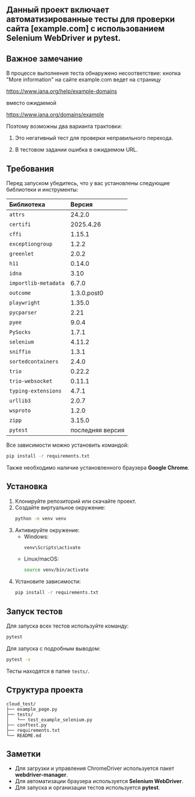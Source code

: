 ## Данный проект включает автоматизированные тесты для проверки сайта [example.com] с использованием **Selenium WebDriver** и **pytest**.

## Важное замечание

В процессе выполнения теста обнаружено несоответствие: кнопка "More information" на сайте example.com ведет на страницу

https://www.iana.org/help/example-domains

вместо ожидаемой

https://www.iana.org/domains/example

Поэтому возможны два варианта трактовки:

1) Это негативный тест для проверки неправильного перехода.

2) В тестовом задании ошибка в ожидаемом URL.


## Требования

Перед запуском убедитесь, что у вас установлены следующие библиотеки и инструменты:

| Библиотека | Версия |
|:-----------|:-------|
| `attrs` | 24.2.0 |
| `certifi` | 2025.4.26 |
| `cffi` | 1.15.1 |
| `exceptiongroup` | 1.2.2 |
| `greenlet` | 2.0.2 |
| `h11` | 0.14.0 |
| `idna` | 3.10 |
| `importlib-metadata` | 6.7.0 |
| `outcome` | 1.3.0.post0 |
| `playwright` | 1.35.0 |
| `pycparser` | 2.21 |
| `pyee` | 9.0.4 |
| `PySocks` | 1.7.1 |
| `selenium` | 4.11.2 |
| `sniffio` | 1.3.1 |
| `sortedcontainers` | 2.4.0 |
| `trio` | 0.22.2 |
| `trio-websocket` | 0.11.1 |
| `typing-extensions` | 4.7.1 |
| `urllib3` | 2.0.7 |
| `wsproto` | 1.2.0 |
| `zipp` | 3.15.0 |
| `pytest` | последняя версия |

Все зависимости можно установить командой:

```bash
pip install -r requirements.txt
```

Также необходимо наличие установленного браузера **Google Chrome**.

## Установка

1. Клонируйте репозиторий или скачайте проект.
2. Создайте виртуальное окружение:
    ```bash
    python -m venv venv
    ```
3. Активируйте окружение:
    - Windows:
      ```bash
      venv\Scripts\activate
      ```
    - Linux/macOS:
      ```bash
      source venv/bin/activate
      ```
4. Установите зависимости:
    ```bash
    pip install -r requirements.txt
    ```

## Запуск тестов

Для запуска всех тестов используйте команду:

```bash
pytest
```

Для запуска с подробным выводом:

```bash
pytest -v
```

Тесты находятся в папке `tests/`.

## Структура проекта

```
cloud_test/
├── example_page.py
├── tests/
│   └── test_example_selenium.py
├── conftest.py
├── requirements.txt
└── README.md
```

## Заметки

- Для загрузки и управления ChromeDriver используется пакет **webdriver-manager**.
- Для автоматизации браузера используется **Selenium WebDriver**.
- Для запуска и организации тестов используется **pytest**.

